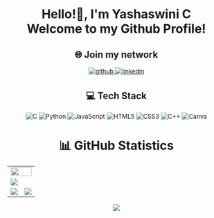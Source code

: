 <h1 align=center> Hello!👋, I'm Yashaswini C <br> Welcome to my Github Profile! </h1>

<div align=center>

  <h2> 🌐 Join my network </h2>
    <!-- Github link -->
    <a href="https://github.com/YashaswiniC1411" target="_blank">
      <img src=https://img.shields.io/badge/github-%232E3440.svg?&style=for-the-badge&logo=github&logoColor=white alt=github style="margin-bottom: 5px;" />
    </a>
    <!-- Linkedin Link -->
    <a href="https://linkedin.com/in/yashaswini-c-700110250" target="_blank">
      <img src=https://img.shields.io/badge/linkedin-%232E3440.svg?&style=for-the-badge&logo=linkedin&logoColor=white alt=linkedin style="margin-bottom: 5px;" />
    </a>

## 💻 Tech Stack
![C](https://img.shields.io/badge/c-%2300599C.svg?style=for-the-badge&logo=c&logoColor=white)
![Python](https://img.shields.io/badge/python-3670A0?style=for-the-badge&logo=python&logoColor=ffdd54) 
![JavaScript](https://img.shields.io/badge/javascript-%23323330.svg?style=for-the-badge&logo=javascript&logoColor=%23F7DF1E) 
![HTML5](https://img.shields.io/badge/html5-%23E34F26.svg?style=for-the-badge&logo=html5&logoColor=white) 
![CSS3](https://img.shields.io/badge/css3-%231572B6.svg?style=for-the-badge&logo=css3&logoColor=white) 
![C++](https://img.shields.io/badge/c++-%2300599C.svg?style=for-the-badge&logo=c%2B%2B&logoColor=white) 
![Canva](https://img.shields.io/badge/Canva-%2300C4CC.svg?style=for-the-badge&logo=Canva&logoColor=white)

# 📊 GitHub Statistics

<table>
  <tr>
    <td colspan = "2"><a href="https://github.com/YashaswiniC1411"><img width=100% src="https://github-profile-trophy.vercel.app/?username=YashaswiniC1411&hide_border=true&count_private=true&column=-1&theme=onedark&no-frame=true"></a></td>
  </tr>
	<tr>
		<td colspan = "2"><a href = "https://github.com/YashaswiniC1411"><img src="https://github-readme-activity-graph.vercel.app/graph?username=YashaswiniC1411&bg_color=282C34&hide_border=true&point=false&line=E4BF7A&radius=8&area=true&area_color=88c0d0&title_color=ffffff&color=ffffff"></a></td>
	</tr>
	<tr>
		<td><a href="https://github.com/YashaswiniC1411"><img src="https://github-readme-streak-stats.herokuapp.com/?user=YashaswiniC1411&theme=onedark"></a></td>
		<td><a href="https://github.com/YashaswiniC1411"><img src="http://github-profile-summary-cards.vercel.app/api/cards/profile-details?username=YashaswiniC1411&theme=onedark"></a></td>
	</tr>
	</table>

<img src= 'https://capsule-render.vercel.app/api?type=rect&color=E4BF7A&customColorList=2&height=2.5'/>

</div>
